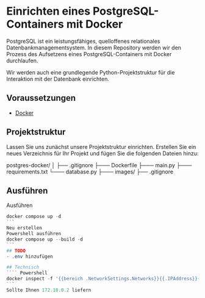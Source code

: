 # Einrichten eines PostgreSQL-Containers mit Docker
PostgreSQL ist ein leistungsfähiges, quelloffenes relationales Datenbankmanagementsystem. In diesem Repository werden wir den Prozess des Aufsetzens eines PostgreSQL-Containers mit Docker durchlaufen.

Wir werden auch eine grundlegende Python-Projektstruktur für die Interaktion mit der Datenbank einrichten.

## Voraussetzungen
- [Docker](https://www.docker.com/)

## Projektstruktur
Lassen Sie uns zunächst unsere Projektstruktur einrichten. Erstellen Sie ein neues Verzeichnis für Ihr Projekt und fügen Sie die folgenden Dateien hinzu:

postgres-docker/
│
├── .gitignore
├─── Dockerfile
├─── main.py
├─── requirements.txt
└─── database.py
├─── images/
├── .gitignore

## Ausführen
Ausführen
```` Powershell
docker compose up -d
```
Neu erstellen
Powershell ausführen
docker compose up --build -d
```
## TODO
- .env hinzufügen

## Technisch
```` Powershell
docker inspect -f '{{bereich .NetworkSettings.Networks}}{{.IPAddress}}{{end}}' postgres-docker-basic-db-1
```
Sollte Ihnen 172.18.0.2 liefern